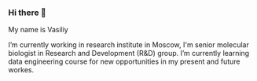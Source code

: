 ### Hi there 👋

My name is Vasiliy

 I’m currently working in research institute in Moscow, I'm senior molecular biologist in Research and Development (R&D) group.
 I’m currently learning data engineering course for new opportunities in my present and future workes.

<!--
**b5401/b5401** is a ✨ _special_ ✨ repository because its `README.md` (this file) appears on your GitHub profile.

Here are some ideas to get you started:

- 🔭 I’m currently working on ...
- 🌱 I’m currently learning ...
- 👯 I’m looking to collaborate on ...
- 🤔 I’m looking for help with ...
- 💬 Ask me about ...
- 📫 How to reach me: ...
- 😄 Pronouns: ...
- ⚡ Fun fact: ...
-->
